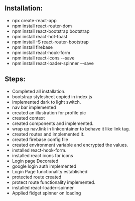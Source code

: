 ## Installation:

* npx create-react-app
* npm install react-router-dom
* npm install react-bootstrap bootstrap
* npm install react-hot-toast
* npm install -S react-router-bootstrap
* npm install firebase
* npm install react-hook-form
* npm install react-icons --save
* npm install react-loader-spinner --save


## Steps:

* Completed all installation.
* bootstrap stylesheet copied in index.js
* implemented dark to light switch. 
* nav bar implemented
* created an illustration for profile pic
* created context
* created components and implemented. 
* wrap up nav.link in linkcontainer to behave it like link tag. 
* created routes and implemented it. 
* created firebase config file 
* created environment variable and encrypted the values.
* installed react-hook-form.
* installed react icons for icons
* Login page Decorated
* google login auth implemented
* Login Page functionality established
* protected route created
* protect route functionality implemented. 
* installed react-loader-spinner
* Applied fidget spinner on loading



